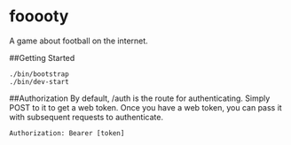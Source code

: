 # fooooty
A game about football on the internet.

##Getting Started
```
./bin/bootstrap
./bin/dev-start
```

##Authorization
By default, /auth is the route for authenticating. Simply POST to it to get a web token. Once you have a web token, you can pass it with subsequent requests to authenticate.

```Authorization: Bearer [token]```
